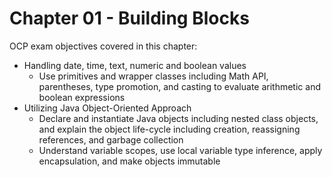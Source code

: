 # Chapter 01 - Building Blocks

OCP exam objectives covered in this chapter:

- Handling date, time, text, numeric and boolean values
  - Use primitives and wrapper classes including Math API, parentheses, type promotion, and casting to evaluate arithmetic and boolean expressions
- Utilizing Java Object-Oriented Approach
  - Declare and instantiate Java objects including nested class objects, and explain the object life-cycle including creation, reassigning references, and garbage collection
  - Understand variable scopes, use local variable type inference, apply encapsulation, and make objects immutable